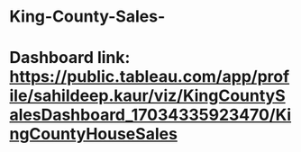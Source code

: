 # King-County-Sales-
# Dashboard link: https://public.tableau.com/app/profile/sahildeep.kaur/viz/KingCountySalesDashboard_17034335923470/KingCountyHouseSales
